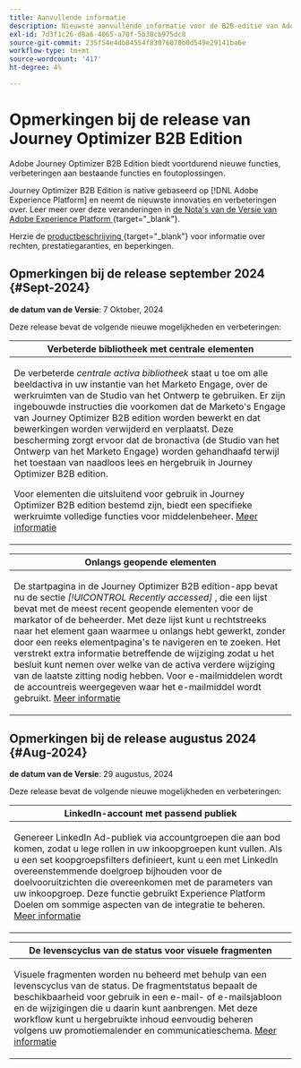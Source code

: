 ```yaml
---
title: Aanvullende informatie
description: Nieuwste aanvullende informatie voor de B2B-editie van Adobe Journey Optimizer
exl-id: 7d3f1c26-d8a6-4065-a70f-5b30cb975dc8
source-git-commit: 235f54e4db84554f83076070b0d549e29141ba6e
workflow-type: tm+mt
source-wordcount: '417'
ht-degree: 4%

---
```


# Opmerkingen bij de release van Journey Optimizer B2B Edition

Adobe Journey Optimizer B2B Edition biedt voortdurend nieuwe functies, verbeteringen aan bestaande functies en foutoplossingen.

Journey Optimizer B2B Edition is native gebaseerd op [!DNL Adobe Experience Platform] en neemt de nieuwste innovaties en verbeteringen over. Leer meer over deze veranderingen in [ de Nota&#39;s van de Versie van Adobe Experience Platform ](https://experienceleague.adobe.com/en/docs/experience-platform/release-notes/latest) {target="_blank"}.

Herzie de [ productbeschrijving ](https://helpx.adobe.com/legal/product-descriptions/adobe-journey-optimizer-b2b.html) {target="_blank"} voor informatie over rechten, prestatiegaranties, en beperkingen.

## Opmerkingen bij de release september 2024 {#Sept-2024}

**de datum van de Versie**: 7 Oktober, 2024

Deze release bevat de volgende nieuwe mogelijkheden en verbeteringen:

<table>
<thead>
<tr>
<th><strong>Verbeterde bibliotheek met centrale elementen</strong><br/></th>
</tr>
</thead>
<tbody>
<tr>
<td>
<p>De verbeterde <i> centrale activa bibliotheek </i> staat u toe om alle beeldactiva in uw instantie van het Marketo Engage, over de werkruimten van de Studio van het Ontwerp te gebruiken. Er zijn ingebouwde instructies die voorkomen dat de Marketo's Engage van Journey Optimizer B2B edition worden bewerkt en dat bewerkingen worden verwijderd en verplaatst. Deze bescherming zorgt ervoor dat de bronactiva (de Studio van het Ontwerp van het Marketo Engage) worden gehandhaafd terwijl het toestaan van naadloos lees en hergebruik in Journey Optimizer B2B edition. </p>
<p>Voor elementen die uitsluitend voor gebruik in Journey Optimizer B2B edition bestemd zijn, biedt een specifieke werkruimte volledige functies voor middelenbeheer. <a href="../content/marketo-engage-design-studio.md">Meer informatie</a></p>
</td>
</tr>
</tbody>
</table>

<table>
<thead>
<tr>
<th><strong>Onlangs geopende elementen</strong><br/></th>
</tr>
</thead>
<tbody>
<tr>
<td>
<p>De startpagina in de Journey Optimizer B2B edition-app bevat nu de sectie <i>[!UICONTROL Recently accessed]</i> , die een lijst bevat met de meest recent geopende elementen voor de markator of de beheerder. Met deze lijst kunt u rechtstreeks naar het element gaan waarmee u onlangs hebt gewerkt, zonder door een reeks elementpagina's te navigeren en te zoeken. Het verstrekt extra informatie betreffende de wijziging zodat u het besluit kunt nemen over welke van de activa verdere wijziging van de laatste zitting nodig hebben. Voor e-mailmiddelen wordt de accountreis weergegeven waar het e-mailmiddel wordt gebruikt. <a href="../home-page.md">Meer informatie</a>
</td>
</tr>
</tbody>
</table>

## Opmerkingen bij de release augustus 2024 {#Aug-2024}

**de datum van de Versie**: 29 augustus, 2024

Deze release bevat de volgende nieuwe mogelijkheden en verbeteringen:

<table>
<thead>
<tr>
<th><strong>LinkedIn-account met passend publiek</strong><br/></th>
</tr>
</thead>
<tbody>
<tr>
<td>
<p>Genereer LinkedIn Ad-publiek via accountgroepen die aan bod komen, zodat u lege rollen in uw inkoopgroepen kunt vullen. Als u een set koopgroepsfilters definieert, kunt u een met LinkedIn overeenstemmende doelgroep bijhouden voor de doelvooruitzichten die overeenkomen met de parameters van uw inkoopgroep. Deze functie gebruikt Experience Platform Doelen om sommige aspecten van de integratie te beheren. <a href="../data/linkedin-account-matched-audiences.md">Meer informatie</a>
</td>
</tr>
</tbody>
</table>

<table>
<thead>
<tr>
<th><strong>De levenscyclus van de status voor visuele fragmenten</strong><br/></th>
</tr>
</thead>
<tbody>
<tr>
<td>
<p>Visuele fragmenten worden nu beheerd met behulp van een levenscyclus van de status. De fragmentstatus bepaalt de beschikbaarheid voor gebruik in een e-mail- of e-mailsjabloon en de wijzigingen die u daarin kunt aanbrengen. Met deze workflow kunt u hergebruikte inhoud eenvoudig beheren volgens uw promotiemalender en communicatieschema. <a href="../content/fragments.md#fragment-status-and-lifecycle">Meer informatie</a>
</td>
</tr>
</tbody>
</table>
